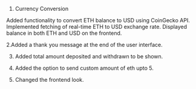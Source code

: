 1. Currency Conversion

Added functionality to convert ETH balance to USD using CoinGecko API.
Implemented fetching of real-time ETH to USD exchange rate.
Displayed balance in both ETH and USD on the frontend.

2.Added a thank you message at the end of the user interface.

3. Added total amount deposited and withdrawn to be shown.

4. Added the option to send custom amount of eth upto 5.

5. Changed the frontend look.